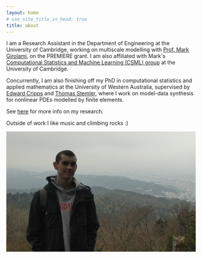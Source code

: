 ```yaml
---
layout: home
# use_site_title_in_head: true
title: about
---
```


I am a Research Assistant in the Department of Engineering at the University of
Cambridge, working on multiscale modelling with [Prof. Mark
Girolami](https://prof-girolami.uk), on the PREMIERE grant. I am also affiliated
with Mark's [Computational Statistics and Machine Learning (CSML)
group](https://csml-cam.github.io) at the University of Cambridge.

Concurrently, I am also finishing off my PhD in computational statistics and
applied mathematics at the University of Western Australia, supervised by [Edward
Cripps](https://research-repository.uwa.edu.au/en/persons/edward-cripps) and
[Thomas
Stemler](https://research-repository.uwa.edu.au/en/persons/thomas-stemler),
where I work on model-data synthesis for nonlinear PDEs modelled by finite
elements.

See [here](/research/) for more info on my research.

Outside of work I like music and climbing rocks :)

![me](images/connor.jpg)
